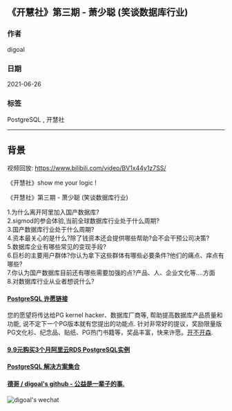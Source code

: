 ## 《开慧社》第三期 - 萧少聪 (笑谈数据库行业)   
      
### 作者      
digoal      
      
### 日期      
2021-06-26       
      
### 标签      
PostgreSQL , 开慧社     
      
----      
      
## 背景      
视频回放:  https://www.bilibili.com/video/BV1x44y1z7SS/       
     
《开慧社》show me your logic !      
    
《开慧社》第三期 - 萧少聪 (笑谈数据库行业)   
  
1.为什么离开阿里加入国产数据库?  
2.sigmod的参会体验,当前全球数据库行业处于什么周期?  
3.国产数据库行业处于什么周期?  
4.资本最关心的是什么?除了钱资本还会提供哪些帮助?会不会干预公司决策?  
5.数据库企业有哪些常见的变现手段?  
6.巨杉的主要用户群体?你认为拿下这些群体有哪些必要条件?他们的痛点、痒点有哪些?  
7.你认为国产数据库目前还有哪些需要加强的点?产品、人、企业文化等....方面  
8.对数据库行业从业者想说什么?    
  
  
  
#### [PostgreSQL 许愿链接](https://github.com/digoal/blog/issues/76 "269ac3d1c492e938c0191101c7238216")
您的愿望将传达给PG kernel hacker、数据库厂商等, 帮助提高数据库产品质量和功能, 说不定下一个PG版本就有您提出的功能点. 针对非常好的提议，奖励限量版PG文化衫、纪念品、贴纸、PG热门书籍等，奖品丰富，快来许愿。[开不开森](https://github.com/digoal/blog/issues/76 "269ac3d1c492e938c0191101c7238216").  
  
  
#### [9.9元购买3个月阿里云RDS PostgreSQL实例](https://www.aliyun.com/database/postgresqlactivity "57258f76c37864c6e6d23383d05714ea")
  
  
#### [PostgreSQL 解决方案集合](https://yq.aliyun.com/topic/118 "40cff096e9ed7122c512b35d8561d9c8")
  
  
#### [德哥 / digoal's github - 公益是一辈子的事.](https://github.com/digoal/blog/blob/master/README.md "22709685feb7cab07d30f30387f0a9ae")
  
  
![digoal's wechat](../pic/digoal_weixin.jpg "f7ad92eeba24523fd47a6e1a0e691b59")
  

